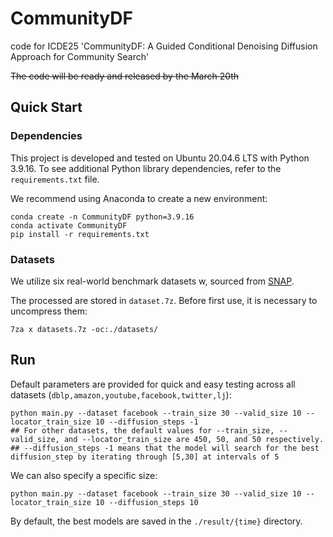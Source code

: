 # CommunityDF
code for ICDE25 'CommunityDF: A Guided Conditional Denoising Diffusion Approach for Community Search'


~~The code will be ready and released by the March 20th~~

## Quick Start

### Dependencies

This project is developed and tested on Ubuntu 20.04.6 LTS with Python 3.9.16. To see additional Python library dependencies, refer to the `requirements.txt` file.

We recommend using Anaconda to create a new environment:
```
conda create -n CommunityDF python=3.9.16
conda activate CommunityDF
pip install -r requirements.txt
```
 

### Datasets

We utilize six real-world benchmark datasets w, sourced from [SNAP](https://snap.stanford.edu/data/).

The processed  are stored in `dataset.7z`. Before first use, it is necessary to uncompress them:
```
7za x datasets.7z -oc:./datasets/
```

## Run

Default parameters are provided for quick and easy testing across all datasets (`dblp,amazon,youtube,facebook,twitter,lj`):

```
python main.py --dataset facebook --train_size 30 --valid_size 10 --locator_train_size 10 --diffusion_steps -1  
## For other datasets, the default values for --train_size, --valid_size, and --locator_train_size are 450, 50, and 50 respectively.  
## --diffusion_steps -1 means that the model will search for the best diffusion_step by iterating through [5,30] at intervals of 5
```

We can also specify a specific size:
```
python main.py --dataset facebook --train_size 30 --valid_size 10 --locator_train_size 10 --diffusion_steps 10
```


By default, the best models are saved in the `./result/{time}` directory.